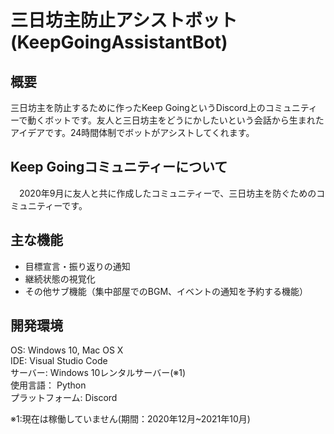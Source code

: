 # 三日坊主防止アシストボット(KeepGoingAssistantBot)
## 概要
三日坊主を防止するために作ったKeep GoingというDiscord上のコミュニティーで動くボットです。友人と三日坊主をどうにかしたいという会話から生まれたアイデアです。24時間体制でボットがアシストしてくれます。

## Keep Goingコミュニティーについて
　2020年9月に友人と共に作成したコミュニティーで、三日坊主を防ぐためのコミュニティーです。

## 主な機能
* 目標宣言・振り返りの通知
* 継続状態の視覚化
* その他サブ機能（集中部屋でのBGM、イベントの通知を予約する機能）

## 開発環境
OS: Windows 10, Mac OS X  
IDE: Visual Studio Code   
サーバー: Windows 10レンタルサーバー(※1)    
使用言語： Python  
プラットフォーム: Discord     

※1:現在は稼働していません(期間：2020年12月~2021年10月)
